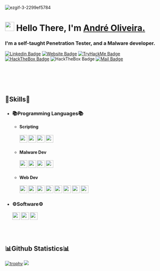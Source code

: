 ![ezgif-3-2299ef5784](https://user-images.githubusercontent.com/15943431/194160008-5a5b6085-e6fb-41f4-9d95-6db890c7e698.gif)


<h1 align="left"><img src="https://raw.githubusercontent.com/sidbelbase/sidbelbase/master/wave.gif" width="30px"><strong> Hello There, I'm <a href="https://wafflesexploits.github.io/">André Oliveira.</a></strong></h1>

<h3 align="left"><strong>
I'm a self-taught Penetration Tester, and a Malware developer.</strong></h3>

<a target="_blank" href="https://linkedin.com/in/Andre0liveira"><img src="https://img.shields.io/badge/-LinkedIn-blue?style=for-the-badge&logo=Linkedin&logoColor=fff" alt="Linkedin Badge"></a>
<a target="_blank" href="https://wafflesexploits.github.io/"><img src="https://img.shields.io/badge/-Website-red?style=for-the-badge&logo=firefoxbrowser&logoColor=white" alt="Website Badge"></a>
<a target="_blank" href="https://tryhackme.com/p/WafflesExploit"><img src="https://img.shields.io/badge/-TryHackMe-212C42?style=for-the-badge&logo=TryHackMe&logoColor=white" alt="TryHackMe Badge"></a>
<a target="_blank" href="https://app.hackthebox.com/users/1226970"><img src="https://img.shields.io/badge/-HackTheBox-76B004?style=for-the-badge&logo=HackTheBox&logoColor=white" alt="HackTheBox Badge"></a>
<a target="_blank"><img src="https://img.shields.io/badge/-waflisan-5865F2?style=for-the-badge&logo=Discord&logoColor=white" alt="HackTheBox Badge"></a>
<a target="_blank" href="mailto:andreoliveira208@gmail.com"><img src="https://img.shields.io/badge/-Mail-EA4335?style=for-the-badge&logo=Gmail&logoColor=white" alt="Mail Badge"></a>


<br></br>
<br></br>

## 🔧Skills🔧

- ### 📚Programming Languages📚
   - #### Scripting 
     <img src="https://img.shields.io/badge/-Lua-2C2D72?style=for-the-badge&logo=lua&logoColor=fff" height="25"> <!-- <img src="https://img.shields.io/badge/-Perl-39457E?style=for-the-badge&logo=perl&logoColor=fff" height="25"> --> <img src="https://img.shields.io/badge/-Python-3776AB?style=for-the-badge&logo=python&logoColor=fff" height="25"> <img src="https://img.shields.io/badge/-PowerShell-5391FE?style=for-the-badge&logo=powershell&logoColor=fff" height="25">  <img src="https://img.shields.io/badge/-Gnu Bash-4EAA25?style=for-the-badge&logo=gnubash&logoColor=fff" height="25"> <!--  <img src="https://img.shields.io/badge/-Ruby-CC342D?style=for-the-badge&logo=ruby&logoColor=fff" height="25"> -->

   - #### Malware Dev  
     <img src="https://img.shields.io/badge/-C-A8B9CC?style=for-the-badge&logo=c&logoColor=fff" height="25"> <img src="https://img.shields.io/badge/-C++-00599C?style=for-the-badge&logo=cplusplus&logoColor=fff" height="25"> <img src="https://img.shields.io/badge/-CSharp-239120?style=for-the-badge&logo=sharp&logoColor=fff" height="25"> <img src="https://img.shields.io/badge/-MASM-7952B3?style=for-the-badge&logoColor=fff" height="25"> <!-- <img src="https://img.shields.io/badge/-☕ Java-C74634?style=for-the-badge&logo=&logoColor=fff" height="25"> -->

   - #### Web Dev 
     <img src="https://img.shields.io/badge/-HTML5-E34F26?style=for-the-badge&logo=html5&logoColor=fff" height="25"> <img src="https://img.shields.io/badge/-CSS3-1572B6?style=for-the-badge&logo=css3&logoColor=fff" height="25"> <img src="https://img.shields.io/badge/-JavaScript-F7DF1E?style=for-the-badge&logo=javascript&logoColor=fff" height="25"> <img src="https://img.shields.io/badge/-BootStrap-7952B3?style=for-the-badge&logo=bootstrap&logoColor=fff" height="25"> <img src="https://img.shields.io/badge/-PHP-777BB4?style=for-the-badge&logo=php&logoColor=fff" height="25"> <img src="https://img.shields.io/badge/-MySQL-4479A1?style=for-the-badge&logo=mysql&logoColor=fff" height="25"> <img src="https://img.shields.io/badge/-MongoDB-47A248?style=for-the-badge&logo=mongodb&logoColor=fff" height="25"> <img src="https://img.shields.io/badge/-☁️ RESTful API-01B5E6?style=for-the-badge&logo=&logoColor=fff" height="25"> 

 
- ### ⚙️Software⚙️
   <img src="https://img.shields.io/badge/-VStudio-5C2D91?style=for-the-badge&logo=visualstudio&logoColor=fff" height="25"> <img src="https://img.shields.io/badge/-Office-D83B01?style=for-the-badge&logo=microsoftoffice&logoColor=fff" height="25"> <img src="https://img.shields.io/badge/-Photoshop-31A8FF?style=for-the-badge&logo=adobephotoshop&logoColor=fff" height="25">


  <br> </br>

## 📊Github Statistics📊
[![trophy](https://github-profile-trophy.vercel.app/?username=WafflesExploits&theme=algolia)](https://github.com/ryo-ma/github-profile-trophy)
![](https://github-readme-streak-stats.herokuapp.com/?user=WafflesExploits&theme=algolia&hide_border=false)<br/>
<!-- ![](https://github-readme-stats.vercel.app/api?username=WafflesExploits&theme=algolia&hide_border=false&include_all_commits=true&count_private=true)<br/> 
![](https://github-readme-stats.vercel.app/api/top-langs/?username=WafflesExploist&langs_count=10&theme=algolia&hide_border=false&include_all_commits=true&count_private=true&layout=compact) -->



 <br> </br>
  <br> </br>

